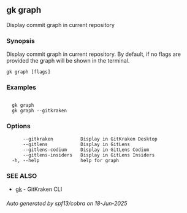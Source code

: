 ## gk graph

Display commit graph in current repository

### Synopsis


  Display commit graph in current repository. By default, if no flags are provided the graph will be shown in the terminal.


```
gk graph [flags]
```

### Examples

```

  gk graph
  gk graph --gitkraken

```

### Options

```
      --gitkraken          Display in GitKraken Desktop
      --gitlens            Display in GitLens
      --gitlens-codium     Display in GitLens Codium
      --gitlens-insiders   Display in GitLens Insiders
  -h, --help               help for graph
```

### SEE ALSO

* [gk](gk.md)	 - GitKraken CLI

###### Auto generated by spf13/cobra on 18-Jun-2025

